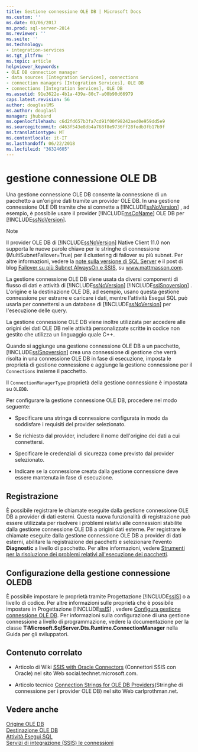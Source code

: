 ```yaml
---
title: Gestione connessione OLE DB | Microsoft Docs
ms.custom: ''
ms.date: 03/06/2017
ms.prod: sql-server-2014
ms.reviewer: ''
ms.suite: ''
ms.technology:
- integration-services
ms.tgt_pltfrm: ''
ms.topic: article
helpviewer_keywords:
- OLE DB connection manager
- data sources [Integration Services], connections
- connection managers [Integration Services], OLE DB
- connections [Integration Services], OLE DB
ms.assetid: 91e3622e-4b1a-439a-80c7-a00b90d66979
caps.latest.revision: 56
author: douglaslMS
ms.author: douglasl
manager: jhubbard
ms.openlocfilehash: c6d2fd657b3fa7cd91f00f98242aed0e959dd5e9
ms.sourcegitcommit: d463f543e8db4a768f8e9736ff28fedb3fb17b9f
ms.translationtype: MT
ms.contentlocale: it-IT
ms.lasthandoff: 06/22/2018
ms.locfileid: "36324605"
---
```

# <a name="ole-db-connection-manager"></a>gestione connessione OLE DB
  Una gestione connessione OLE DB consente la connessione di un pacchetto a un'origine dati tramite un provider OLE DB. In una gestione connessione OLE DB tramite che si connette a [!INCLUDE[ssNoVersion](../../includes/ssnoversion-md.md)] , ad esempio, è possibile usare il provider [!INCLUDE[msCoName](../../includes/msconame-md.md)] OLE DB per [!INCLUDE[ssNoVersion](../../includes/ssnoversion-md.md)].  
  
> [!NOTE]  
>  Il provider OLE DB di [!INCLUDE[ssNoVersion](../../includes/ssnoversion-md.md)] Native Client 11.0 non supporta le nuove parole chiave per le stringhe di connessione (MultiSubnetFailover=True) per il clustering di failover su più subnet. Per altre informazioni, vedere la [note sulla versione di SQL Server](http://go.microsoft.com/fwlink/?LinkId=247824) e il post di blog [Failover su più Subnet AlwaysOn e SSIS](http://go.microsoft.com/fwlink/?LinkId=247825), su www.mattmasson.com.  
  
 La gestione connessione OLE DB viene usata da diversi componenti di flusso di dati e attività di [!INCLUDE[ssNoVersion](../../includes/ssnoversion-md.md)] [!INCLUDE[ssISnoversion](../../includes/ssisnoversion-md.md)] . L'origine e la destinazione OLE DB, ad esempio, usano questa gestione connessione per estrarre e caricare i dati, mentre l'attività Esegui SQL può usarla per connettersi a un database di [!INCLUDE[ssNoVersion](../../includes/ssnoversion-md.md)] per l'esecuzione delle query.  
  
 La gestione connessione OLE DB viene inoltre utilizzata per accedere alle origini dei dati OLE DB nelle attività personalizzate scritte in codice non gestito che utilizza un linguaggio quale C++.  
  
 Quando si aggiunge una gestione connessione OLE DB a un pacchetto, [!INCLUDE[ssISnoversion](../../includes/ssisnoversion-md.md)] crea una connessione di gestione che verrà risolta in una connessione OLE DB in fase di esecuzione, imposta le proprietà di gestione connessione e aggiunge la gestione connessione per il `Connections` insieme il pacchetto.  
  
 Il `ConnectionManagerType` proprietà della gestione connessione è impostata su `OLEDB`.  
  
 Per configurare la gestione connessione OLE DB, procedere nel modo seguente:  
  
-   Specificare una stringa di connessione configurata in modo da soddisfare i requisiti del provider selezionato.  
  
-   Se richiesto dal provider, includere il nome dell'origine dei dati a cui connettersi.  
  
-   Specificare le credenziali di sicurezza come previsto dal provider selezionato.  
  
-   Indicare se la connessione creata dalla gestione connessione deve essere mantenuta in fase di esecuzione.  
  
## <a name="logging"></a>Registrazione  
 È possibile registrare le chiamate eseguite dalla gestione connessione OLE DB a provider di dati esterni. Questa nuova funzionalità di registrazione può essere utilizzata per risolvere i problemi relativi alle connessioni stabilite dalla gestione connessione OLE DB a origini dati esterne. Per registrare le chiamate eseguite dalla gestione connessione OLE DB a provider di dati esterni, abilitare la registrazione dei pacchetti e selezionare l'evento **Diagnostic** a livello di pacchetto. Per altre informazioni, vedere [Strumenti per la risoluzione dei problemi relativi all'esecuzione dei pacchetti](../troubleshooting/troubleshooting-tools-for-package-execution.md).  
  
## <a name="configuration-of-the-oledb-connection-manager"></a>Configurazione della gestione connessione OLEDB  
 È possibile impostare le proprietà tramite Progettazione [!INCLUDE[ssIS](../../includes/ssis-md.md)] o a livello di codice. Per altre informazioni sulle proprietà che è possibile impostare in Progettazione [!INCLUDE[ssIS](../../includes/ssis-md.md)] , vedere [Configura gestione connessione OLE DB](../configure-ole-db-connection-manager.md). Per informazioni sulla configurazione di una gestione connessione a livello di programmazione, vedere la documentazione per la classe **T:Microsoft.SqlServer.Dts.Runtime.ConnectionManager** nella Guida per gli sviluppatori.  
  
## <a name="related-content"></a>Contenuto correlato  
  
-   Articolo di Wiki [SSIS with Oracle Connectors](http://go.microsoft.com/fwlink/?LinkId=220670) (Connettori SSIS con Oracle) nel sito Web social.technet.microsoft.com.  
  
-   Articolo tecnico [Connection Strings for OLE DB Providers](http://go.microsoft.com/fwlink/?LinkId=220744)(Stringhe di connessione per i provider OLE DB) nel sito Web carlprothman.net.  
  
## <a name="see-also"></a>Vedere anche  
 [Origine OLE DB](../data-flow/ole-db-source.md)   
 [Destinazione OLE DB](../data-flow/ole-db-destination.md)   
 [Attività Esegui SQL](../control-flow/execute-sql-task.md)   
 [Servizi di integrazione &#40;SSIS&#41; le connessioni](integration-services-ssis-connections.md)  
  
  